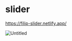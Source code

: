 # slider

https://filip-slider.netlify.app/

![Untitled](https://github.com/filiptrifunovic-mile/slider/assets/114927397/530ac017-3b10-49fe-b40c-60e2bc73ed68)
